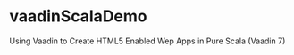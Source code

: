 vaadinScalaDemo
===============

Using Vaadin to Create HTML5 Enabled Wep Apps in Pure Scala (Vaadin 7)
